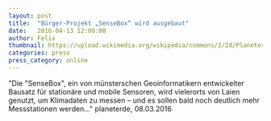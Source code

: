 ```yaml
---
layout: post
title:  "Bürger-Projekt „SenseBox“ wird ausgebaut"
date:   2016-04-13 12:00:00
author: Felix
thumbnail: https://upload.wikimedia.org/wikipedia/commons/2/2d/Planeterde_logo.jpg
categories: press
press_category: online
---
```

"Die "SenseBox", ein von münsterschen Geoinformatikern entwickelter Bausatz für stationäre und mobile Sensoren, wird vielerorts von Laien genutzt, um Klimadaten zu messen – und es sollen bald noch deutlich mehr Messstationen werden..."
planeterde, 08.03.2016
